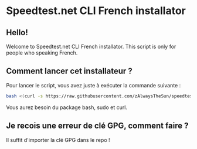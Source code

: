 
# Speedtest.net CLI French installator

## Hello!
Welcome to Speedtest.net CLI French installator. This script is only for people who speaking French.

## Comment lancer cet installateur ?
Pour lancer le script, vous avez juste à exécuter la commande suivante :
```bash
bash <(curl -s https://raw.githubusercontent.com/zAlwaysTheSun/speedtest-cli-french/main/speedtestinstallator.sh)
```
Vous aurez besoin du package bash, sudo et curl.

## Je recois une erreur de clé GPG, comment faire ?
Il suffit d'importer la clé GPG dans le repo !

